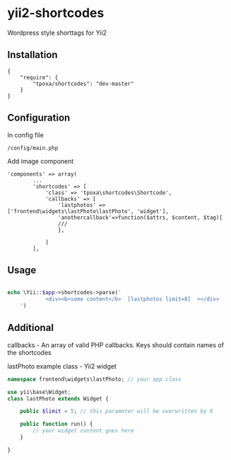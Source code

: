 yii2-shortcodes
===============

Wordpress style shorttags for Yii2

Installation
------------
```code
{
	"require": {
  		"tpoxa/shortcodes": "dev-master"
	}
}
```
Configuration
-------------
In config file
```code
/config/main.php
```
Add image component
```code
'components' => array(
        ...
        'shortcodes' => [
            'class' => 'tpoxa\shortcodes\Shortcode',
            'callbacks' => [
                'lastphotos' => ['frontend\widgets\lastPhoto\lastPhoto', 'widget'],
                'anothercallback'=>function($attrs, $content, $tag){
                ///
                },
                
            ]
        ],
```
Usage
-----
```php

echo \Yii::$app->shortcodes->parse('
            <div><b>some content</b>  [lastphotos limit=8]  ></div>
    ')

```

Additional
----
callbacks  - An array of valid PHP callbacks. Keys should contain names of the shortcodes

lastPhoto example class - Yii2 widget

```php
namespace frontend\widgets\lastPhoto; // your app class

use yii\base\Widget;
class lastPhoto extends Widget {

    public $limit = 5; // this parameter will be overwritten by 8 

    public function run() {
        // your widget content goes here
    }

}
```
